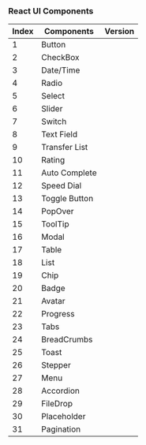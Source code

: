 ### React UI Components ###

Index | Components        | Version
----- | ----------------- | -------
1     | Button            | 
2     | CheckBox          | 
3     | Date/Time         | 
4     | Radio             | 
5     | Select            | 
6     | Slider            | 
7     | Switch            | 
8     | Text Field        | 
9     | Transfer List     | 
10    | Rating            | 
11    | Auto Complete     | 
12    | Speed Dial        | 
13    | Toggle Button     | 
14    | PopOver           | 
15    | ToolTip           | 
16    | Modal             | 
17    | Table             | 
18    | List              | 
19    | Chip              | 
20    | Badge             | 
21    | Avatar            | 
22    | Progress          | 
23    | Tabs              | 
24    | BreadCrumbs       |
25    | Toast             |
26    | Stepper           |
27    | Menu              |
28    | Accordion         |
29    | FileDrop          |
30    | Placeholder       |
31    | Pagination        |
 